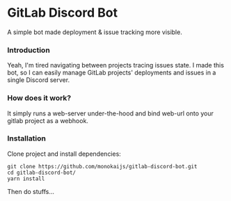 # GitLab Discord Bot
A simple bot made deployment & issue tracking more visible.

### Introduction
Yeah, I'm tired navigating between projects tracing issues state. I made this bot, so I can easily
manage GitLab projects' deployments and issues in a single Discord server.

### How does it work?
It simply runs a web-server under-the-hood and bind web-url onto your gitlab project as a webhook.

### Installation
Clone project and install dependencies:

```shell
git clone https://github.com/monokaijs/gitlab-discord-bot.git
cd gitlab-discord-bot/
yarn install
```

Then do stuffs...
